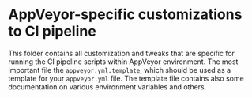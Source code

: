 # AppVeyor-specific customizations to CI pipeline

This folder contains all customization and tweaks that are specific for running the CI pipeline scripts within AppVeyor environment.
The most important file the `appveyor.yml.template`, which should be used as a template for your `appveyor.yml` file.
The template file contains also some documentation on various environment variables and others.